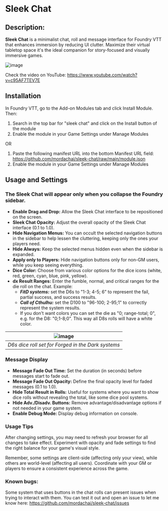 # Sleek Chat

## Description:

**Sleek Chat** is a minimalist chat, roll and message interface for Foundry VTT that enhances immersion by reducing UI clutter. Maximize their virtual tabletop space it's the ideal companion for story-focused and visually immersive games.

![image](https://github.com/user-attachments/assets/c39f24ce-467d-4593-bcde-156685089401)

Check the video on YouTube: https://www.youtube.com/watch?v=c95AF7TEV7E

## Installation

In Foundry VTT, go to the Add-on Modules tab and click Install Module. Then:

1. Search in the top bar for "sleek chat" and click on the Install button of the module
2. Enable the module in your Game Settings under Manage Modules

OR

1. Paste the following manifest URL into the bottom Manifest URL field:
https://github.com/mordachai/sleek-chat/raw/main/module.json
2. Enable the module in your Game Settings under Manage Modules

## Usage and Settings

### The Sleek Chat will appear only when you collapse the Foundry sidebar.

- **Enable Drag and Drop:** Allow the Sleek Chat interface to be repositioned on the screen.
- **Sleek Chat Opacity:** Adjust the overall opacity of the Sleek Chat interface (0.1 to 1.0).
- **Hide Navigation Menus:** You can occult the selected navigation buttons in the sidebar to help lessen the cluttering, keeping only the ones your players need.
- **Hide Always:** Keep the selected menus hidden even when the sidebar is expanded.
- **Apply only to Players:** Hide navigation buttons only for non-GM users, while you keep seeing everything.
- **Dice Color:** Choose from various color options for the dice icons (white, red, green, cyan, blue, pink, yellow).
- **dx Result Ranges:** Enter the fumble, normal, and critical ranges for the die roll on the chat. Example:
    - _**FitD systems:**_ set the D6s to "1-3; 4-5; 6" to represent the fail, partial success, and success results.
    - _**Call of Cthulhu:**_ set the D100 to "96-100; 2-95;1" to correctly represent the system results.
    - If you don't want colors you can set the die as "0; range-total; 0", e.g. for the D8: "0;1-8;0". This way all D8s rolls will have a white color.

 
| ![image](https://github.com/user-attachments/assets/8abb381e-806e-44ef-86bb-a85098434cb6) |
|:--:|
| *D6s dice roll set for Forged in the Dark systems* |

### Message Display

- **Message Fade Out Time:** Set the duration (in seconds) before messages start to fade out.
- **Message Fade Out Opacity:** Define the final opacity level for faded messages (0.1 to 1.0).
- **Hide Total Result in Rolls:** Useful for systems where you want to show dice rolls without revealing the total, like some dice pool systems.
- **Hide Adv./Disadv. Buttons:** Remove advantage/disadvantage options if not needed in your game system.
- **Enable Debug Mode:** Display debug information on console.

### Usage Tips

After changing settings, you may need to refresh your browser for all changes to take effect.
Experiment with opacity and fade settings to find the right balance for your game's visual style.

Remember, some settings are client-side (affecting only your view), while others are world-level (affecting all users). Coordinate with your GM or players to ensure a consistent experience across the game.

### Known bugs:
Some system that uses buttons in the chat rolls can present issues when trying to interact with them. You can test it out and open an issue to let me know here: https://github.com/mordachai/sleek-chat/issues 

